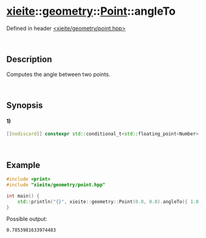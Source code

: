 # [xieite](../../../../../xieite.md)\:\:[geometry](../../../../../geometry.md)\:\:[Point<Number>](../../../point.md)\:\:angleTo
Defined in header [<xieite/geometry/point.hpp>](../../../../../../include/xieite/geometry/point.hpp)

&nbsp;

## Description
Computes the angle between two points.

&nbsp;

## Synopsis
#### 1)
```cpp
[[nodiscard]] constexpr std::conditional_t<std::floating_point<Number>, Number, double> angleTo(xieite::geometry::Point<Number> point) const noexcept;
```

&nbsp;

## Example
```cpp
#include <print>
#include "xieite/geometry/point.hpp"

int main() {
    std::println("{}", xieite::geometry::Point(0.0, 0.0).angleTo({ 1.0, 1.0 }));
}
```
Possible output:
```
0.7853981633974483
```

